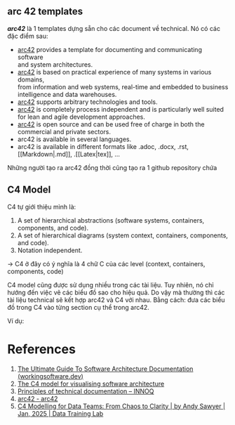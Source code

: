 ---
---
## arc 42 templates

___arc42___ là 1 templates dựng sẵn cho các document về technical. Nó có các đặc điểm sau:
- [arc42](https://arc42.org/?ref=workingsoftware.dev) provides a template for documenting and communicating software  
    and system architectures.
- [arc42](https://arc42.org/?ref=workingsoftware.dev) is based on practical experience of many systems in various domains,  
    from information and web systems, real-time and embedded to business  
    intelligence and data warehouses.
- [arc42](https://arc42.org/?ref=workingsoftware.dev) supports arbitrary technologies and tools.
- [arc42](https://arc42.org/?ref=workingsoftware.dev) is completely process independent and is particularly well suited for lean and agile development approaches.
- [arc42](https://arc42.org/?ref=workingsoftware.dev) is open source and can be used free of charge in both the commercial and private sectors.
- arc42 is available in several languages.
- arc42 is available in different formats like .adoc, .docx, .rst, [[Markdown|.md]], .[[Latex|tex]], ...

Những người tạo ra arc42 đồng thời cũng tạo ra 1 github repository chứa

## C4 Model

C4 tự giới thiệu mình là:
1. A set of hierarchical abstractions (software systems, containers, components, and code).  
2. A set of hierarchical diagrams (system context, containers, components, and code).  
3. Notation independent.

-> C4 ở đây có ý nghĩa là 4 chữ C của các level (context, containers, components, code)

C4 model cũng được sử dụng nhiều trong các tài liệu. Tuy nhiên, nó chỉ hướng đến việc vẽ các biểu đồ sao cho hiệu quả. Do vậy mà thường thì các tài liệu technical sẽ kết hợp arc42 và C4 với nhau. Bằng cách: đưa các biểu đồ trong C4 vào từng section cụ thể trong arc42. 

Ví dụ: 

# References

1. [The Ultimate Guide To Software Architecture Documentation (workingsoftware.dev)](https://www.workingsoftware.dev/software-architecture-documentation-the-ultimate-guide/)
2. [The C4 model for visualising software architecture](https://c4model.com/)
3. [Principles of technical documentation – INNOQ](https://www.innoq.com/en/articles/2022/01/principles-of-technical-documentation/)
4. [arc42 - arc42](https://arc42.org/)
5. [C4 Modelling for Data Teams: From Chaos to Clarity | by Andy Sawyer | Jan, 2025 | Data Training Lab](https://blog.datatraininglab.com/c4-modelling-for-data-teams-from-chaos-to-clarity-a9f499007e20)
